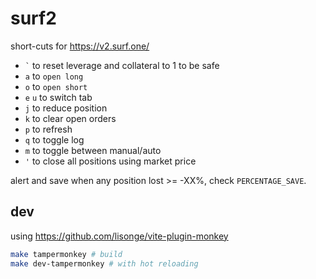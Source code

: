 # surf2

short-cuts for https://v2.surf.one/

- `` ` `` to reset leverage and collateral to 1 to be safe
- `a` to `open long`
- `o` to `open short`
- `e` `u` to switch tab
- `j` to reduce position
- `k` to clear open orders
- `p` to refresh
- `q` to toggle log
- `m` to toggle between manual/auto
- `'` to close all positions using market price

alert and save when any position lost >= -XX%, check `PERCENTAGE_SAVE`.

## dev

using https://github.com/lisonge/vite-plugin-monkey

```bash
make tampermonkey # build
make dev-tampermonkey # with hot reloading
```
